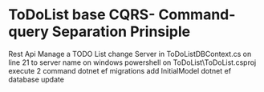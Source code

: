 # ToDoList base CQRS- Command-query Separation Prinsiple
Rest Api Manage  a TODO List 
change Server in ToDoListDBContext.cs on line 21 to server name
on windows powershell on ToDoList\ToDoList.csproj execute 2 command
dotnet ef migrations add InitialModel
dotnet ef database update
